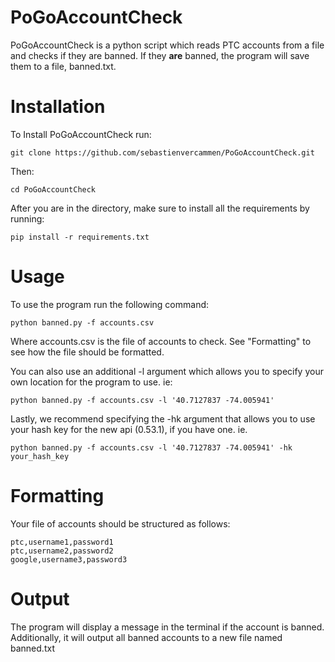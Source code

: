 # PoGoAccountCheck
PoGoAccountCheck is a python script which reads PTC accounts from a file and checks if they are banned. If they __are__ banned, the program will save them to a file, banned.txt.

# Installation
To Install PoGoAccountCheck run:

	git clone https://github.com/sebastienvercammen/PoGoAccountCheck.git

Then:

	cd PoGoAccountCheck

After you are in the directory, make sure to install all the requirements by running:

	pip install -r requirements.txt

# Usage

To use the program run the following command:

	python banned.py -f accounts.csv

Where accounts.csv is the file of accounts to check. See "Formatting" to see how the file should be formatted.

You can also use an additional -l argument which allows you to specify your own location for the program to use.
ie:

	python banned.py -f accounts.csv -l '40.7127837 -74.005941'


Lastly, we recommend specifying the -hk argument that allows you to use your hash key for the new api (0.53.1), if you have one.
ie.

	python banned.py -f accounts.csv -l '40.7127837 -74.005941' -hk your_hash_key




# Formatting
Your file of accounts should be structured as follows:

	ptc,username1,password1
	ptc,username2,password2
	google,username3,password3

# Output
The program will display a message in the terminal if the account is banned. Additionally, it will output all banned accounts to a new file named banned.txt
